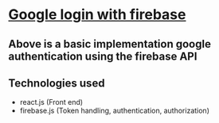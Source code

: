 #  [Google login with firebase](https://firebase-google-login.netlify.app)

## Above is a basic implementation google authentication using the firebase API
## Technologies used
* react.js (Front end)
* firebase.js (Token handling, authentication, authorization)
